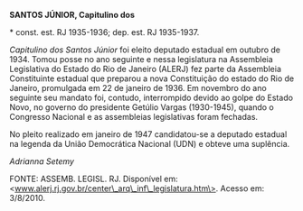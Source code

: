 **SANTOS JÚNIOR, Capitulino dos**

\* const. est. RJ 1935-1936; dep. est. RJ 1935-1937.

*Capitulino dos Santos Júnior* foi eleito deputado estadual em outubro
de 1934. Tomou posse no ano seguinte e nessa legislatura na Assembleia
Legislativa do Estado do Rio de Janeiro (ALERJ) fez parte da Assembleia
Constituinte estadual que preparou a nova Constituição do estado do Rio
de Janeiro, promulgada em 22 de janeiro de 1936. Em novembro do ano
seguinte seu mandato foi, contudo, interrompido devido ao golpe do
Estado Novo, no governo do presidente Getúlio Vargas (1930-1945), quando
o Congresso Nacional e as assembleias legislativas foram fechadas.

No pleito realizado em janeiro de 1947 candidatou-se a deputado estadual
na legenda da União Democrática Nacional (UDN) e obteve uma suplência.

*Adrianna Setemy*

FONTE: ASSEMB. LEGISL. RJ. Disponível em:
\<www.alerj.rj.gov.br/center\_arq\_inf\_legislatura.htm\>. Acesso em:
3/8/2010.
